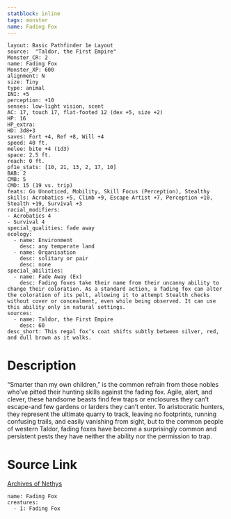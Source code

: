 ```yaml
---
statblock: inline
tags: monster
name: Fading Fox
---
```

```statblock
layout: Basic Pathfinder 1e Layout
source:  "Taldor, the First Empire"
Monster_CR: 2
name: Fading Fox
Monster_XP: 600
alignment: N
size: Tiny
type: animal
INI: +5
perception: +10
senses: low-light vision, scent
AC: 17, touch 17, flat-footed 12 (dex +5, size +2)
HP: 16
HP_extra: 
HD: 3d8+3
saves: Fort +4, Ref +8, Will +4
speed: 40 ft.
melee: bite +4 (1d3)
space: 2.5 ft.
reach: 0 ft.
pf1e_stats: [10, 21, 13, 2, 17, 10]
BAB: 2
CMB: 5
CMD: 15 (19 vs. trip)
feats: Go Unnoticed, Mobility, Skill Focus (Perception), Stealthy
skills: Acrobatics +5, Climb +9, Escape Artist +7, Perception +10, Stealth +19, Survival +3
racial_modifiers:
- Acrobatics 4
- Survival 4
special_qualities: fade away
ecology:
  - name: Environment
    desc: any temperate land
  - name: Organisation
    desc: solitary or pair
    desc: none
special_abilities:
  - name: Fade Away (Ex)
    desc: Fading foxes take their name from their uncanny ability to change their coloration. As a standard action, a fading fox can alter the coloration of its pelt, allowing it to attempt Stealth checks without cover or concealment, even while being observed. It can use this ability only in natural settings.
sources:
  - name: Taldor, the First Empire
    desc: 60
desc_short: This regal fox’s coat shifts subtly between silver, red, and dull brown as it walks.
```
# Description
“Smarter than my own children,” is the common refrain from those nobles who’ve pitted their hunting skills against the fading fox. Agile, alert, and clever, these handsome beasts find few traps or enclosures they can’t escape-and few gardens or larders they can’t enter. To aristocratic hunters, they represent the ultimate quarry to track, leaving no footprints, running confusing trails, and easily vanishing from sight, but to the common people of western Taldor, fading foxes have become a surprisingly common and persistent pests they have neither the ability nor the permission to trap.
# Source Link
[Archives of Nethys](https://aonprd.com/MonsterDisplay.aspx?ItemName=Fading%20Fox)
```encounter-table
name: Fading Fox
creatures:
  - 1: Fading Fox
```
